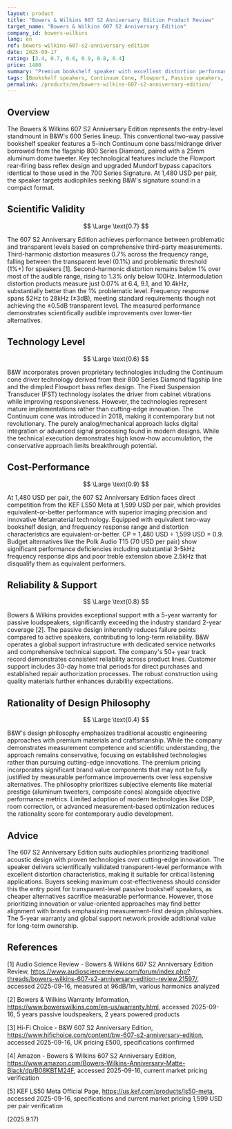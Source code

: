 ```yaml
---
layout: product
title: "Bowers & Wilkins 607 S2 Anniversary Edition Product Review"
target_name: "Bowers & Wilkins 607 S2 Anniversary Edition"
company_id: bowers-wilkins
lang: en
ref: bowers-wilkins-607-s2-anniversary-edition
date: 2025-09-17
rating: [3.4, 0.7, 0.6, 0.9, 0.8, 0.4]
price: 1480
summary: "Premium bookshelf speaker with excellent distortion performance and transparent-level measurements, though traditional design philosophy limits innovation potential"
tags: [Bookshelf speakers, Continuum Cone, Flowport, Passive speakers, Two-way Design]
permalink: /products/en/bowers-wilkins-607-s2-anniversary-edition/
---
```

## Overview

The Bowers & Wilkins 607 S2 Anniversary Edition represents the entry-level standmount in B&W's 600 Series lineup. This conventional two-way passive bookshelf speaker features a 5-inch Continuum cone bass/midrange driver borrowed from the flagship 800 Series Diamond, paired with a 25mm aluminum dome tweeter. Key technological features include the Flowport rear-firing bass reflex design and upgraded Mundorf bypass capacitors identical to those used in the 700 Series Signature. At 1,480 USD per pair, the speaker targets audiophiles seeking B&W's signature sound in a compact format.

## Scientific Validity

$$ \Large \text{0.7} $$

The 607 S2 Anniversary Edition achieves performance between problematic and transparent levels based on comprehensive third-party measurements. Third-harmonic distortion measures 0.7% across the frequency range, falling between the transparent level (0.1%) and problematic threshold (1%+) for speakers [1]. Second-harmonic distortion remains below 1% over most of the audible range, rising to 1.3% only below 100Hz. Intermodulation distortion products measure just 0.07% at 6.4, 9.1, and 10.4kHz, substantially better than the 1% problematic level. Frequency response spans 52Hz to 28kHz (±3dB), meeting standard requirements though not achieving the ±0.5dB transparent level. The measured performance demonstrates scientifically audible improvements over lower-tier alternatives.

## Technology Level

$$ \Large \text{0.6} $$

B&W incorporates proven proprietary technologies including the Continuum cone driver technology derived from their 800 Series Diamond flagship line and the dimpled Flowport bass reflex design. The Fixed Suspension Transducer (FST) technology isolates the driver from cabinet vibrations while improving responsiveness. However, the technologies represent mature implementations rather than cutting-edge innovation. The Continuum cone was introduced in 2018, making it contemporary but not revolutionary. The purely analog/mechanical approach lacks digital integration or advanced signal processing found in modern designs. While the technical execution demonstrates high know-how accumulation, the conservative approach limits breakthrough potential.

## Cost-Performance

$$ \Large \text{0.9} $$

At 1,480 USD per pair, the 607 S2 Anniversary Edition faces direct competition from the KEF LS50 Meta at 1,599 USD per pair, which provides equivalent-or-better performance with superior imaging precision and innovative Metamaterial technology. Equipped with equivalent two-way bookshelf design, and frequency response range and distortion characteristics are equivalent-or-better. CP = 1,480 USD ÷ 1,599 USD = 0.9. Budget alternatives like the Polk Audio T15 (70 USD per pair) show significant performance deficiencies including substantial 3-5kHz frequency response dips and poor treble extension above 2.5kHz that disqualify them as equivalent performers.

## Reliability & Support

$$ \Large \text{0.8} $$

Bowers & Wilkins provides exceptional support with a 5-year warranty for passive loudspeakers, significantly exceeding the industry standard 2-year coverage [2]. The passive design inherently reduces failure points compared to active speakers, contributing to long-term reliability. B&W operates a global support infrastructure with dedicated service networks and comprehensive technical support. The company's 50+ year track record demonstrates consistent reliability across product lines. Customer support includes 30-day home trial periods for direct purchases and established repair authorization processes. The robust construction using quality materials further enhances durability expectations.

## Rationality of Design Philosophy

$$ \Large \text{0.4} $$

B&W's design philosophy emphasizes traditional acoustic engineering approaches with premium materials and craftsmanship. While the company demonstrates measurement competence and scientific understanding, the approach remains conservative, focusing on established technologies rather than pursuing cutting-edge innovations. The premium pricing incorporates significant brand value components that may not be fully justified by measurable performance improvements over less expensive alternatives. The philosophy prioritizes subjective elements like material prestige (aluminum tweeters, composite cones) alongside objective performance metrics. Limited adoption of modern technologies like DSP, room correction, or advanced measurement-based optimization reduces the rationality score for contemporary audio development.

## Advice

The 607 S2 Anniversary Edition suits audiophiles prioritizing traditional acoustic design with proven technologies over cutting-edge innovation. The speaker delivers scientifically validated transparent-level performance with excellent distortion characteristics, making it suitable for critical listening applications. Buyers seeking maximum cost-effectiveness should consider this the entry point for transparent-level passive bookshelf speakers, as cheaper alternatives sacrifice measurable performance. However, those prioritizing innovation or value-oriented approaches may find better alignment with brands emphasizing measurement-first design philosophies. The 5-year warranty and global support network provide additional value for long-term ownership.

## References

[1] Audio Science Review - Bowers & Wilkins 607 S2 Anniversary Edition Review, https://www.audiosciencereview.com/forum/index.php?threads/bowers-wilkins-607-s2-anniversary-edition-review.21597/, accessed 2025-09-16, measured at 96dB/1m, various harmonics analyzed

[2] Bowers & Wilkins Warranty Information, https://www.bowerswilkins.com/en-us/warranty.html, accessed 2025-09-16, 5 years passive loudspeakers, 2 years powered products

[3] Hi-Fi Choice - B&W 607 S2 Anniversary Edition, https://www.hifichoice.com/content/bw-607-s2-anniversary-edition, accessed 2025-09-16, UK pricing £500, specifications confirmed

[4] Amazon - Bowers & Wilkins 607 S2 Anniversary Edition, https://www.amazon.com/Bowers-Wilkins-Anniversary-Matte-Black/dp/B08KBTM24F, accessed 2025-09-16, current market pricing verification

[5] KEF LS50 Meta Official Page, https://us.kef.com/products/ls50-meta, accessed 2025-09-16, specifications and current market pricing 1,599 USD per pair verification

(2025.9.17)